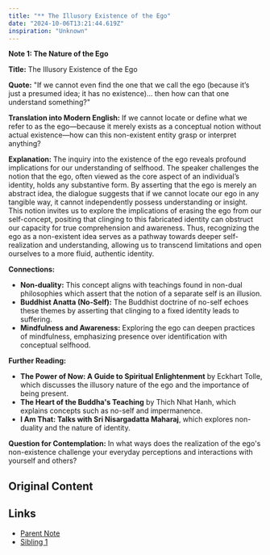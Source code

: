 ```yaml
---
title: "** The Illusory Existence of the Ego"
date: "2024-10-06T13:21:44.619Z"
inspiration: "Unknown"
---
```


**Note 1: The Nature of the Ego**

**Title:** The Illusory Existence of the Ego

**Quote:** "If we cannot even find the one that we call the ego (because it’s just a presumed idea; it has no existence)... then how can that one understand something?"

**Translation into Modern English:** If we cannot locate or define what we refer to as the ego—because it merely exists as a conceptual notion without actual existence—how can this non-existent entity grasp or interpret anything?

**Explanation:** The inquiry into the existence of the ego reveals profound implications for our understanding of selfhood. The speaker challenges the notion that the ego, often viewed as the core aspect of an individual’s identity, holds any substantive form. By asserting that the ego is merely an abstract idea, the dialogue suggests that if we cannot locate our ego in any tangible way, it cannot independently possess understanding or insight. This notion invites us to explore the implications of erasing the ego from our self-concept, positing that clinging to this fabricated identity can obstruct our capacity for true comprehension and awareness. Thus, recognizing the ego as a non-existent idea serves as a pathway towards deeper self-realization and understanding, allowing us to transcend limitations and open ourselves to a more fluid, authentic identity.

**Connections:**
- **Non-duality:** This concept aligns with teachings found in non-dual philosophies which assert that the notion of a separate self is an illusion.
- **Buddhist Anatta (No-Self):** The Buddhist doctrine of no-self echoes these themes by asserting that clinging to a fixed identity leads to suffering.
- **Mindfulness and Awareness:** Exploring the ego can deepen practices of mindfulness, emphasizing presence over identification with conceptual selfhood.

**Further Reading:**
- **The Power of Now: A Guide to Spiritual Enlightenment** by Eckhart Tolle, which discusses the illusory nature of the ego and the importance of being present.
- **The Heart of the Buddha's Teaching** by Thich Nhat Hanh, which explains concepts such as no-self and impermanence.
- **I Am That: Talks with Sri Nisargadatta Maharaj**, which explores non-duality and the nature of identity.

**Question for Contemplation:** In what ways does the realization of the ego's non-existence challenge your everyday perceptions and interactions with yourself and others?

## Original Content



## Links

- [Parent Note](/parent-note.md)
- [Sibling 1](/zettel1.md)
